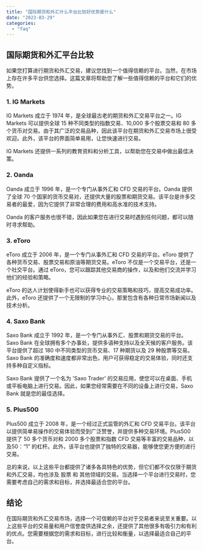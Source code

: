```yaml
---
title: "国际期货和外汇什么平台比较好优势是什么"
date: "2023-03-29"
categories: 
  - "faq"
---
```


## 国际期货和外汇平台比较

如果您打算进行期货和外汇交易，建议您找到一个值得信赖的平台。当然，在市场上存在许多平台供您选择。这篇文章将帮助您了解一些值得信赖的平台和它们的优势。

### 1\. IG Markets

IG Markets 成立于 1974 年，是全球最古老的期货和外汇交易平台之一。IG Markets 可以提供全球 15 种不同类型的指数交易、10,000 多个股票交易和 80 多个货币对交易。由于其广泛的交易品种，因此该平台在期货和外汇交易市场上很受欢迎。此外，该平台的界面简单易用，让您快速进行交易。

IG Markets 还提供一系列的教育资料和分析工具，以帮助您在交易中做出最佳决策。

### 2\. Oanda

Oanda 成立于 1996 年，是一个专门从事外汇和 CFD 交易的平台。Oanda 提供了全球 70 个国家的货币交易对，还提供大量的股票和期货交易。该平台是许多交易者的最爱，因为它提供了非常合理的费用和高水准的技术支持。

Oanda 的客户服务也很不错，因此如果您在进行交易时遇到任何问题，都可以随时寻求帮助。

### 3\. eToro

eToro 成立于 2006 年，是一个专门从事外汇和 CFD 交易的平台。eToro 提供了各种货币交易、股票交易和原油等期货交易。eToro 不仅是一个交易平台，还是一个社交平台。通过 eToro，您可以跟踪其他交易商的操作，以及和他们交流并学习他们的经验和策略。

eToro 的达人计划使得新手也可以获得专业的交易策略和技巧，提高交易成功率。此外，eToro 还提供了一个无限制的学习中心，那里包含有各种日常市场新闻以及技术分析。

### 4\. Saxo Bank

Saxo Bank 成立于 1992 年，是一个专门从事外汇、股票和期货交易的平台。Saxo Bank 在全球拥有多个办事处，提供多语种支持以及全天候的客户服务。该平台提供了超过 180 中不同类型的货币交易、17 种期货以及 29 种股票等交易。Saxo Bank 的准确度和速度都非常出色，用户可获得稳定的交易体验，同时还支持多种自定义指标。

Saxo Bank 提供了一个名为 'Saxo Trader' 的交易应用，使您可以在桌面、手机或平板电脑上进行交易。因此，如果您经常需要在不同的设备上进行交易，Saxo Bank 就是您的最佳选择。

### 5\. Plus500

Plus500 成立于 2008 年，是一个经过正式监管的外汇和 CFD 交易平台。该平台以提供简单易操作的交易体验而受到广泛赞誉，并提供多种交易环境。Plus500 提供了 50 多个货币对和 2000 多个股票和指数 CFD 交易等丰富的交易品种，以及50：“1” 的杠杆。此外，该平台也提供了独特的交易器，能够使您更方便的进行交易。

总的来说，以上这些平台都提供了诸多各具特色的优势，但它们都不仅仅限于期货和外汇交易，均也涉及 股票 和 其他领域的交易。当选择一个平台进行交易时，您需要考虑自己的需求和目标，并选择最适合您的平台。

## 结论

在国际期货和外汇交易市场，选择一个可信赖的平台对于交易者来说至关重要。以上这些平台的交易量和用户信誉度供选择之余，还提供了其他很多有吸引力和有利的优点。您需要根据您的需求和目标，进行比较和衡量，以选择最适合自己的平台。
